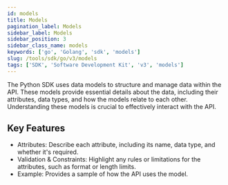 ```yaml
---
id: models
title: Models
pagination_label: Models
sidebar_label: Models
sidebar_position: 3
sidebar_class_name: models
keywords: ['go', 'Golang', 'sdk', 'models'] 
slug: /tools/sdk/go/v3/models
tags: ['SDK', 'Software Development Kit', 'v3', 'models']
---
```


The Python SDK uses data models to structure and manage data within the API. These models provide essential details about the data, including their attributes, data types, and how the models relate to each other. Understanding these models is crucial to effectively interact with the API.

## Key Features
- Attributes: Describe each attribute, including its name, data type, and whether it's required.
- Validation & Constraints: Highlight any rules or limitations for the attributes, such as format or length limits.
- Example: Provides a sample of how the API uses the model. 